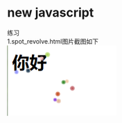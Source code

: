 # new javascript
练习<br>
1.spot_revolve.html图片截图如下<br>
![Image text](https://github.com/UnderLurker/JavascriptPractice/blob/main/spot_revolve.png)
